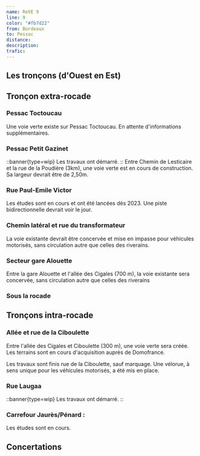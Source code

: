 ```yaml
---
name: ReVE 9
line: 9
color: "#fb7d22"
from: Bordeaux
to: Pessac
distance: 
description: 
trafic: 
---
```


## Les tronçons (d'Ouest en Est)
## Tronçon extra-rocade

### Pessac Toctoucau 
Une voie verte existe sur Pessac Toctoucau.
En attente d'informations supplémentaires.

### Pessac Petit Gazinet
::banner{type=wip}
Les travaux ont démarré.
::
Entre Chemin de Lesticaire et la rue de la Poudière (3km), une voie verte est en cours de construction. 
Sa largeur devrait être de 2,50m.

### Rue Paul-Emile Victor
Les études sont en cours et ont été lancées dès 2023.
Une piste bidirectionnelle devrait voir le jour.

### Chemin latéral et rue du transformateur
La voie existante devrait être concervée et mise en impasse pour véhicules motorisés, sans circulation autre que celles des riverains.

### Secteur gare Alouette
Entre la gare Alouette et l'allée des Cigales (700 m), la voie existante sera concervée, sans circulation autre que celles des riverains

### Sous la rocade


## Tronçons intra-rocade

### Allée et rue de la Ciboulette

Entre l'allée des Cigales et Ciboulette (300 m), une voie verte sera créée.
Les terrains sont en cours d'acquisition auprès de Domofrance.

Les travaux sont finis rue de la Ciboulette, sauf marquage.
Une vélorue, à sens unique pour les véhicules motorisés, a été mis en place.

### Rue Laugaa
::banner{type=wip}
Les travaux ont démarré.
::

### Carrefour Jaurès/Pénard : 
Les études sont en cours.


## Concertations
